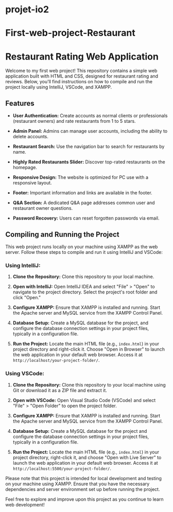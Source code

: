 # projet-io2
# First-web-project-Restaurant
 
# Restaurant Rating Web Application

Welcome to my first web project! This repository contains a simple web application built with HTML and CSS, designed for restaurant rating and reviews. Below, you'll find instructions on how to compile and run the project locally using IntelliJ, VSCode, and XAMPP.

## Features

- **User Authentication:** Create accounts as normal clients or professionals (restaurant owners) and rate restaurants from 1 to 5 stars.

- **Admin Panel:** Admins can manage user accounts, including the ability to delete accounts.

- **Restaurant Search:** Use the navigation bar to search for restaurants by name.

- **Highly Rated Restaurants Slider:** Discover top-rated restaurants on the homepage.

- **Responsive Design:** The website is optimized for PC use with a responsive layout.

- **Footer:** Important information and links are available in the footer.

- **Q&A Section:** A dedicated Q&A page addresses common user and restaurant owner questions.

- **Password Recovery:** Users can reset forgotten passwords via email.

## Compiling and Running the Project

This web project runs locally on your machine using XAMPP as the web server. Follow these steps to compile and run it using IntelliJ and VSCode:

### Using IntelliJ:

1. **Clone the Repository:** Clone this repository to your local machine.

2. **Open with IntelliJ:** Open IntelliJ IDEA and select "File" > "Open" to navigate to the project directory. Select the project's root folder and click "Open."

3. **Configure XAMPP:** Ensure that XAMPP is installed and running. Start the Apache server and MySQL service from the XAMPP Control Panel.

4. **Database Setup:** Create a MySQL database for the project, and configure the database connection settings in your project files, typically in a configuration file.

5. **Run the Project:** Locate the main HTML file (e.g., `index.html`) in your project directory and right-click it. Choose "Open in Browser" to launch the web application in your default web browser. Access it at `http://localhost/your-project-folder/`.

### Using VSCode:

1. **Clone the Repository:** Clone this repository to your local machine using Git or download it as a ZIP file and extract it.

2. **Open with VSCode:** Open Visual Studio Code (VSCode) and select "File" > "Open Folder" to open the project folder.

3. **Configure XAMPP:** Ensure that XAMPP is installed and running. Start the Apache server and MySQL service from the XAMPP Control Panel.

4. **Database Setup:** Create a MySQL database for the project and configure the database connection settings in your project files, typically in a configuration file.

5. **Run the Project:** Locate the main HTML file (e.g., `index.html`) in your project directory, right-click it, and choose "Open with Live Server" to launch the web application in your default web browser. Access it at `http://localhost:5500/your-project-folder/`.

Please note that this project is intended for local development and testing on your machine using XAMPP. Ensure that you have the necessary dependencies and server environment set up before running the project.

Feel free to explore and improve upon this project as you continue to learn web development!
